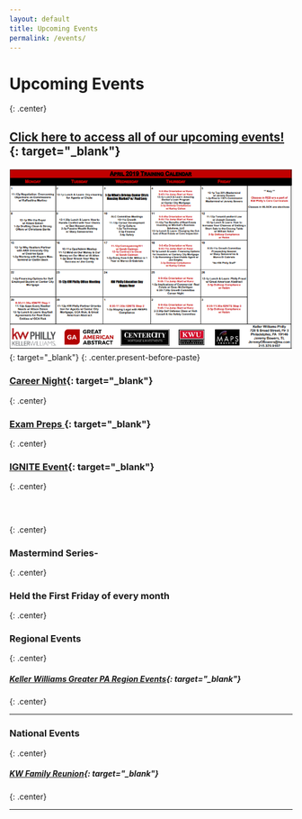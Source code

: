 ```yaml
---
layout: default
title: Upcoming Events
permalink: /events/
---
```


# Upcoming Events
{: .center}

## [Click here to access all of our upcoming events!](https://www.eventbrite.com/o/kw-philly-18761317307?s=92016711&amp;fbclid=IwAR3YZ5oGYwEkDCBOUEqiMfALTG6129Mb-VatmSogtpCWydcSnq3W46yjJis){: target="_blank"}

[![](/uploads/calendarapril1.PNG)](https://s3.amazonaws.com/vyralmarketing/Jeremy+Bowers/calendar1.PNG){: target="_blank"}
{: .center.present-before-paste}

### [Career Night](https://www.eventbrite.com/e/career-night-at-kw-philly-tickets-59552264426){: target="_blank"}
{: .center}

### [Exam Preps ](https://www.eventbrite.com/e/real-estate-exam-prep-course-tickets-56139624127){: target="_blank"}
{: .center}

### [IGNITE Event](https://www.eventbrite.com/e/real-estate-exam-prep-course-tickets-59552340654){: target="_blank"}
{: .center}

### &nbsp;
{: .center}

### Mastermind Series-
{: .center}

### Held the First Friday of every month
{: .center}

### Regional Events
{: .center}

##### [Keller Williams Greater PA Region Events](https://www.eventbrite.com/o/keller-williams-greater-pa-region-pa-southern-nj-de-4004241849){: target="_blank"}
{: .center}

---

### National Events
{: .center}

##### [KW Family Reunion](https://kwrievents.kw.com/ehome/index.php?eventid=356856&amp;){: target="_blank"}
{: .center}

---